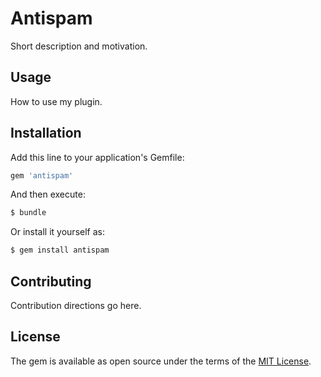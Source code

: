# Antispam
Short description and motivation.

## Usage
How to use my plugin.

## Installation
Add this line to your application's Gemfile:

```ruby
gem 'antispam'
```

And then execute:
```bash
$ bundle
```

Or install it yourself as:
```bash
$ gem install antispam
```

## Contributing
Contribution directions go here.

## License
The gem is available as open source under the terms of the [MIT License](https://opensource.org/licenses/MIT).
